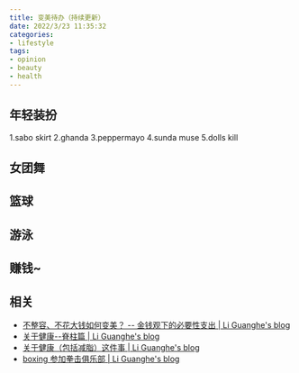 ```yaml
---
title: 变美待办（持续更新）
date: 2022/3/23 11:35:32
categories: 
- lifestyle
tags: 
- opinion
- beauty
- health
---
```




## 年轻装扮

1.sabo skirt
2.ghanda
3.peppermayo
4.sunda muse
5.dolls kill

## 女团舞

## 篮球

## 游泳

## 赚钱~

## 相关
- [不整容、不花大钱如何变美？ -- 金钱观下的必要性支出 | Li Guanghe's blog](https://liguanghe.github.io/2022/02/15/LsInvestmentExpenses/)
- [关于健康--脊柱篇 | Li Guanghe's blog](https://liguanghe.github.io/2022/03/02/LsHealthBackbone/)
- [关于健康（包括减脂）这件事 | Li Guanghe's blog](https://liguanghe.github.io/2021/04/18/LsHealthLosingweight/)
- [boxing 参加拳击俱乐部 | Li Guanghe's blog](https://liguanghe.github.io/2017/08/04/NZboxing/)

